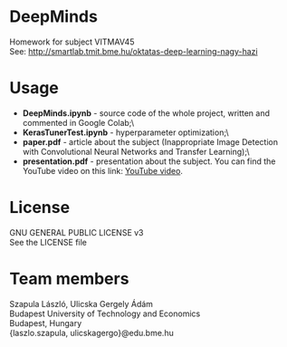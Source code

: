 # DeepMinds
Homework for subject VITMAV45\
See: http://smartlab.tmit.bme.hu/oktatas-deep-learning-nagy-hazi

# Usage
* **DeepMinds.ipynb** - source code of the whole project, written and commented in Google Colab;\
* **KerasTunerTest.ipynb** - hyperparameter optimization;\
* **paper.pdf** - article about the subject (Inappropriate Image Detection with Convolutional Neural Networks and Transfer Learning);\
* **presentation.pdf** - presentation about the subject. You can find the YouTube video on this link: [YouTube video](<insert YouTube link>).

# License
GNU GENERAL PUBLIC LICENSE v3\
See the LICENSE file

# Team members
Szapula László, Ulicska Gergely Ádám\
Budapest University of Technology and Economics\
Budapest, Hungary\
{laszlo.szapula, ulicskagergo}@edu.bme.hu
